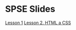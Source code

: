 # SPSE Slides

[Lesson 1](https://dullus.github.io/slides/SPSE/lesson1-slides/lesson-01.html#/)
[
Lesson 2. HTML a CSS](https://dullus.github.io/slides/lesson-02.html)
